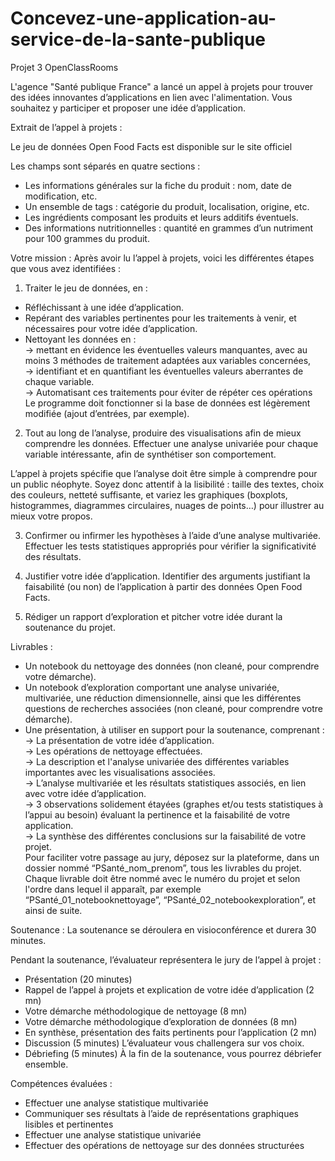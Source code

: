 # Concevez-une-application-au-service-de-la-sante-publique
Projet 3 OpenClassRooms

L'agence "Santé publique France" a lancé un appel à projets pour trouver des idées innovantes d’applications en lien avec l'alimentation. Vous souhaitez y participer et proposer une idée d’application.

Extrait de l’appel à projets :

Le jeu de données Open Food Facts est disponible sur le site officiel

Les champs sont séparés en quatre sections :
- Les informations générales sur la fiche du produit : nom, date de modification, etc.
- Un ensemble de tags : catégorie du produit, localisation, origine, etc.
- Les ingrédients composant les produits et leurs additifs éventuels.
- Des informations nutritionnelles : quantité en grammes d’un nutriment pour 100 grammes du produit.

Votre mission :
Après avoir lu l’appel à projets, voici les différentes étapes que vous avez identifiées :

1) Traiter le jeu de données, en :
- Réfléchissant à une idée d’application.
- Repérant des variables pertinentes pour les traitements à venir, et nécessaires pour votre idée d’application.
- Nettoyant les données en :  
    -> mettant en évidence les éventuelles valeurs manquantes, avec au moins 3 méthodes de traitement adaptées aux variables concernées,  
    -> identifiant et en quantifiant les éventuelles valeurs aberrantes de chaque variable.  
    -> Automatisant ces traitements pour éviter de répéter ces opérations  
Le programme doit fonctionner si la base de données est légèrement modifiée (ajout d’entrées, par exemple).

2) Tout au long de l’analyse, produire des visualisations afin de mieux comprendre les données. Effectuer une analyse univariée pour chaque variable intéressante, afin de synthétiser son comportement.

L’appel à projets spécifie que l’analyse doit être simple à comprendre pour un public néophyte. Soyez donc attentif à la lisibilité : taille des textes, choix des couleurs, netteté suffisante, et variez les graphiques (boxplots, histogrammes, diagrammes circulaires, nuages de points…) pour illustrer au mieux votre propos.

3) Confirmer ou infirmer les hypothèses à l’aide d’une analyse multivariée. Effectuer les tests statistiques appropriés pour vérifier la significativité des résultats.

4) Justifier votre idée d’application. Identifier des arguments justifiant la faisabilité (ou non) de l’application à partir des données Open Food Facts.

5) Rédiger un rapport d’exploration et pitcher votre idée durant la soutenance du projet.

Livrables :
- Un notebook du nettoyage des données (non cleané, pour comprendre votre démarche). 
- Un notebook d’exploration comportant une analyse univariée, multivariée, une réduction dimensionnelle, ainsi que les différentes questions de recherches associées (non cleané, pour comprendre votre démarche).
- Une présentation, à utiliser en support pour la soutenance, comprenant :  
    -> La présentation de votre idée d’application.  
    -> Les opérations de nettoyage effectuées.  
    -> La description et l'analyse univariée des différentes variables importantes avec les visualisations associées.  
    -> L’analyse multivariée et les résultats statistiques associés, en lien avec votre idée d’application.  
    -> 3 observations solidement étayées (graphes et/ou tests statistiques à l’appui au besoin) évaluant la pertinence et la faisabilité de votre application.  
    -> La synthèse des différentes conclusions sur la faisabilité de votre projet.  
Pour faciliter votre passage au jury, déposez sur la plateforme, dans un dossier nommé “PSanté_nom_prenom”, tous les livrables du projet. Chaque livrable doit être nommé avec le numéro du projet et selon l'ordre dans lequel il apparaît, par exemple “PSanté_01_notebooknettoyage”, “PSanté_02_notebookexploration”, et ainsi de suite.

Soutenance :
La soutenance se déroulera en visioconférence et durera 30 minutes. 

Pendant la soutenance, l’évaluateur représentera le jury de l’appel à projet :
- Présentation (20 minutes) 
- Rappel de l’appel à projets et explication de votre idée d’application (2 mn)
- Votre démarche méthodologique de nettoyage (8 mn)
- Votre démarche méthodologique d’exploration de données (8 mn)
- En synthèse, présentation des faits pertinents pour l’application (2 mn)
- Discussion (5 minutes)
L’évaluateur vous challengera sur vos choix. 
- Débriefing (5 minutes)
À la fin de la soutenance, vous pourrez débriefer ensemble.

Compétences évaluées :
- Effectuer une analyse statistique multivariée
- Communiquer ses résultats à l’aide de représentations graphiques lisibles et pertinentes
- Effectuer une analyse statistique univariée
- Effectuer des opérations de nettoyage sur des données structurées
